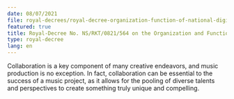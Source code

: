 ```yaml
---
date: 08/07/2021
file: royal-decrees/royal-decree-organization-function-of-national-digital-economy-society-council.pdf
featured: true
title: Royal-Decree No. NS/RKT/0821/564 on the Organization and Functioning of National Council for Digital Economy and Society.
type: royal-decree
lang: en
---
```


Collaboration is a key component of many creative endeavors, and music production is no exception. In fact, collaboration can be essential to the success of a music project, as it allows for the pooling of diverse talents and perspectives to create something truly unique and compelling.
